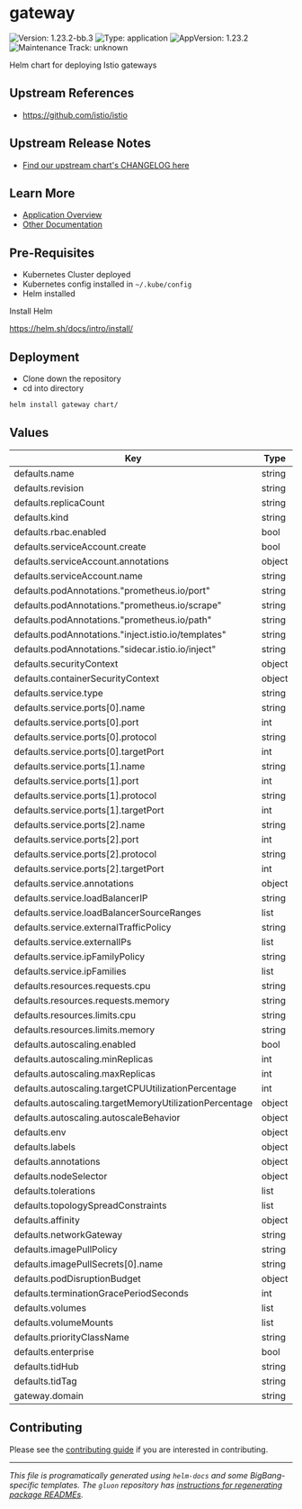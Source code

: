 <!-- Warning: Do not manually edit this file. See notes on gluon + helm-docs at the end of this file for more information. -->
# gateway

![Version: 1.23.2-bb.3](https://img.shields.io/badge/Version-1.23.2--bb.3-informational?style=flat-square) ![Type: application](https://img.shields.io/badge/Type-application-informational?style=flat-square) ![AppVersion: 1.23.2](https://img.shields.io/badge/AppVersion-1.23.2-informational?style=flat-square) ![Maintenance Track: unknown](https://img.shields.io/badge/Maintenance_Track-unknown-red?style=flat-square)

Helm chart for deploying Istio gateways

## Upstream References

* <https://github.com/istio/istio>

## Upstream Release Notes

- [Find our upstream chart's CHANGELOG here](https://istio.io/latest/news/releases/1.23.2/announcing-1.23.2)

## Learn More

- [Application Overview](docs/overview.md)
- [Other Documentation](docs/)

## Pre-Requisites

- Kubernetes Cluster deployed
- Kubernetes config installed in `~/.kube/config`
- Helm installed

Install Helm

https://helm.sh/docs/intro/install/

## Deployment

- Clone down the repository
- cd into directory

```bash
helm install gateway chart/
```

## Values

| Key | Type | Default | Description |
|-----|------|---------|-------------|
| defaults.name | string | `""` |  |
| defaults.revision | string | `""` |  |
| defaults.replicaCount | string | `nil` |  |
| defaults.kind | string | `"Deployment"` |  |
| defaults.rbac.enabled | bool | `true` |  |
| defaults.serviceAccount.create | bool | `true` |  |
| defaults.serviceAccount.annotations | object | `{}` |  |
| defaults.serviceAccount.name | string | `""` |  |
| defaults.podAnnotations."prometheus.io/port" | string | `"15020"` |  |
| defaults.podAnnotations."prometheus.io/scrape" | string | `"true"` |  |
| defaults.podAnnotations."prometheus.io/path" | string | `"/stats/prometheus"` |  |
| defaults.podAnnotations."inject.istio.io/templates" | string | `"gateway"` |  |
| defaults.podAnnotations."sidecar.istio.io/inject" | string | `"true"` |  |
| defaults.securityContext | object | `{}` |  |
| defaults.containerSecurityContext | object | `{}` |  |
| defaults.service.type | string | `"LoadBalancer"` |  |
| defaults.service.ports[0].name | string | `"status-port"` |  |
| defaults.service.ports[0].port | int | `15021` |  |
| defaults.service.ports[0].protocol | string | `"TCP"` |  |
| defaults.service.ports[0].targetPort | int | `15021` |  |
| defaults.service.ports[1].name | string | `"http2"` |  |
| defaults.service.ports[1].port | int | `80` |  |
| defaults.service.ports[1].protocol | string | `"TCP"` |  |
| defaults.service.ports[1].targetPort | int | `8080` |  |
| defaults.service.ports[2].name | string | `"https"` |  |
| defaults.service.ports[2].port | int | `443` |  |
| defaults.service.ports[2].protocol | string | `"TCP"` |  |
| defaults.service.ports[2].targetPort | int | `8443` |  |
| defaults.service.annotations | object | `{}` |  |
| defaults.service.loadBalancerIP | string | `""` |  |
| defaults.service.loadBalancerSourceRanges | list | `[]` |  |
| defaults.service.externalTrafficPolicy | string | `""` |  |
| defaults.service.externalIPs | list | `[]` |  |
| defaults.service.ipFamilyPolicy | string | `""` |  |
| defaults.service.ipFamilies | list | `[]` |  |
| defaults.resources.requests.cpu | string | `"100m"` |  |
| defaults.resources.requests.memory | string | `"128Mi"` |  |
| defaults.resources.limits.cpu | string | `"2000m"` |  |
| defaults.resources.limits.memory | string | `"1024Mi"` |  |
| defaults.autoscaling.enabled | bool | `true` |  |
| defaults.autoscaling.minReplicas | int | `1` |  |
| defaults.autoscaling.maxReplicas | int | `5` |  |
| defaults.autoscaling.targetCPUUtilizationPercentage | int | `80` |  |
| defaults.autoscaling.targetMemoryUtilizationPercentage | object | `{}` |  |
| defaults.autoscaling.autoscaleBehavior | object | `{}` |  |
| defaults.env | object | `{}` |  |
| defaults.labels | object | `{}` |  |
| defaults.annotations | object | `{}` |  |
| defaults.nodeSelector | object | `{}` |  |
| defaults.tolerations | list | `[]` |  |
| defaults.topologySpreadConstraints | list | `[]` |  |
| defaults.affinity | object | `{}` |  |
| defaults.networkGateway | string | `""` |  |
| defaults.imagePullPolicy | string | `""` |  |
| defaults.imagePullSecrets[0].name | string | `"private-registry"` |  |
| defaults.podDisruptionBudget | object | `{}` |  |
| defaults.terminationGracePeriodSeconds | int | `30` |  |
| defaults.volumes | list | `[]` |  |
| defaults.volumeMounts | list | `[]` |  |
| defaults.priorityClassName | string | `""` |  |
| defaults.enterprise | bool | `false` |  |
| defaults.tidHub | string | `"registry1.dso.mil/ironbank/tetrate/istio"` |  |
| defaults.tidTag | string | `"1.23.2-tetratefips-v0"` |  |
| gateway.domain | string | `"dev.bigbang.mil"` |  |

## Contributing

Please see the [contributing guide](./CONTRIBUTING.md) if you are interested in contributing.

---

_This file is programatically generated using `helm-docs` and some BigBang-specific templates. The `gluon` repository has [instructions for regenerating package READMEs](https://repo1.dso.mil/big-bang/product/packages/gluon/-/blob/master/docs/bb-package-readme.md)._

